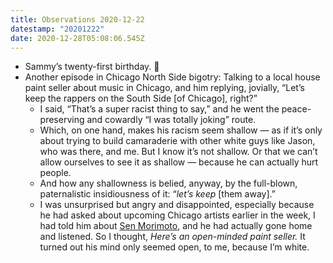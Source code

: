 ```yaml
---
title: Observations 2020-12-22
datestamp: "20201222"
date: 2020-12-28T05:08:06.545Z
---
```

- Sammy’s twenty-first birthday. 🥳
- Another episode in Chicago North Side bigotry: Talking to a local house paint seller about music in Chicago, and him replying, jovially, “Let’s keep the rappers on the South Side [of Chicago], right?”
	- I said, “That’s a super racist thing to say,” and he went the peace-preserving and cowardly “I was totally joking” route.
	- Which, on one hand, makes his racism seem shallow — as if it’s only about trying to build camaraderie with other white guys like Jason, who was there, and me. But I know it’s not shallow. Or that we can’t allow ourselves to see it as shallow — because he can actually hurt people.
	- And how any shallowness is belied, anyway, by the full-blown, paternalistic insidiousness of it: “*let’s keep* [them away].”
	- I was unsurprised but angry and disappointed, especially because he had asked about upcoming Chicago artists earlier in the week, I had told him about [Sen Morimoto](https://morimotosen.bandcamp.com/), and he had actually gone home and listened. So I thought, *Here’s an open-minded paint seller.* It turned out his mind only seemed open, to me, because I’m white.